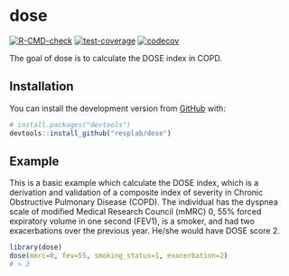 
<!-- README.md is generated from README.Rmd. Please edit that file -->

# dose

[![R-CMD-check](https://github.com/resplab/dose/actions/workflows/R-CMD-check.yaml/badge.svg)](https://github.com/resplab/dose/actions/workflows/R-CMD-check.yaml)
[![test-coverage](https://github.com/resplab/dose/actions/workflows/test-coverage.yaml/badge.svg)](https://github.com/resplab/dose/actions/workflows/test-coverage.yaml)
[![codecov](https://codecov.io/gh/resplab/dose/branch/master/graph/badge.svg?token=EJ3XRXK0RB)](https://codecov.io/gh/resplab/dose)

The goal of dose is to calculate the DOSE index in COPD.

## Installation

You can install the development version from [GitHub](https://github.com/) with:

``` r
# install.packages("devtools")
devtools::install_github("resplab/dose")
```

## Example

This is a basic example which calculate the DOSE index, which is a derivation and validation of a composite index of severity in Chronic Obstructive Pulmonary Disease (COPD). The individual has the dyspnea scale of modified Medical Research Council (mMRC) 0, 55% forced expiratory volume in one second (FEV1), is a smoker, and had two exacerbations over the previous year. He/she would have DOSE score 2.

``` r
library(dose)
dose(mmrc=0, fev=55, smoking_status=1, exacerbation=2)
# > 2
```

